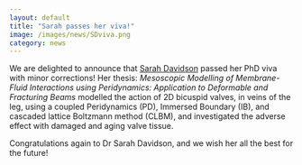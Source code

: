 ```yaml
---
layout: default
title: "Sarah passes her viva!"
image: /images/news/SDviva.png
category: news
---
```

We are delighted to announce that [Sarah Davidson] passed her PhD viva with minor corrections! Her thesis: *Mesoscopic Modelling of Membrane-Fluid Interactions using Peridynamics: Application to Deformable and Fracturing Beams* modelled the action of 2D bicuspid valves, in veins of the leg, using a coupled Peridynamics (PD), Immersed Boundary (IB), and cascaded lattice Boltzmann method (CLBM), and investigated the adverse effect with damaged and aging valve tissue.

Congratulations again to Dr Sarah Davidson, and we wish her all the best for the future!

[Sarah Davidson]: /team/davidson-sarah
